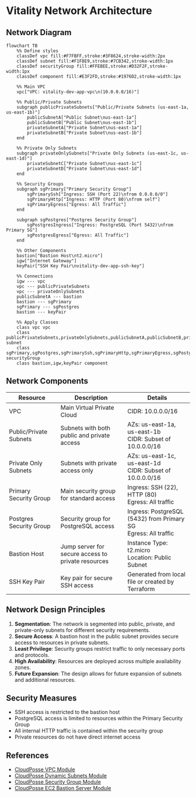 # Vitality Network Architecture

## Network Diagram

```mermaid
flowchart TB
    %% Define styles
    classDef vpc fill:#F7FBFF,stroke:#3F8624,stroke-width:2px
    classDef subnet fill:#F1F8E9,stroke:#7CB342,stroke-width:1px
    classDef securityGroup fill:#FFEBEE,stroke:#D32F2F,stroke-width:1px
    classDef component fill:#E3F2FD,stroke:#1976D2,stroke-width:1px

    %% Main VPC
    vpc["VPC: vitality-dev-app-vpc\n(10.0.0.0/16)"]
    
    %% Public/Private Subnets
    subgraph publicPrivateSubnets["Public/Private Subnets (us-east-1a, us-east-1b)"]
        publicSubnetA["Public Subnet\nus-east-1a"]
        publicSubnetB["Public Subnet\nus-east-1b"]
        privateSubnetA["Private Subnet\nus-east-1a"]
        privateSubnetB["Private Subnet\nus-east-1b"]
    end
    
    %% Private Only Subnets
    subgraph privateOnlySubnets["Private Only Subnets (us-east-1c, us-east-1d)"]
        privateSubnetC["Private Subnet\nus-east-1c"]
        privateSubnetD["Private Subnet\nus-east-1d"]
    end
    
    %% Security Groups
    subgraph sgPrimary["Primary Security Group"]
        sgPrimarySsh["Ingress: SSH (Port 22)\nfrom 0.0.0.0/0"]
        sgPrimaryHttp["Ingress: HTTP (Port 80)\nfrom self"]
        sgPrimaryEgress["Egress: All Traffic"]
    end
    
    subgraph sgPostgres["Postgres Security Group"]
        sgPostgresIngress["Ingress: PostgreSQL (Port 5432)\nfrom Primary SG"]
        sgPostgresEgress["Egress: All Traffic"]
    end
    
    %% Other Components
    bastion["Bastion Host\nt2.micro"]
    igw["Internet Gateway"]
    keyPair["SSH Key Pair\nvitality-dev-app-ssh-key"]
    
    %% Connections
    igw --- vpc
    vpc --- publicPrivateSubnets
    vpc --- privateOnlySubnets
    publicSubnetA --- bastion
    bastion --- sgPrimary
    sgPrimary --- sgPostgres
    bastion --- keyPair
    
    %% Apply Classes
    class vpc vpc
    class publicPrivateSubnets,privateOnlySubnets,publicSubnetA,publicSubnetB,privateSubnetA,privateSubnetB,privateSubnetC,privateSubnetD subnet
    class sgPrimary,sgPostgres,sgPrimarySsh,sgPrimaryHttp,sgPrimaryEgress,sgPostgresIngress,sgPostgresEgress securityGroup
    class bastion,igw,keyPair component
```

## Network Components

| Resource | Description | Details |
|----------|-------------|---------|
| VPC | Main Virtual Private Cloud | CIDR: 10.0.0.0/16 |
| Public/Private Subnets | Subnets with both public and private access | AZs: us-east-1a, us-east-1b<br>CIDR: Subset of 10.0.0.0/16 |
| Private Only Subnets | Subnets with private access only | AZs: us-east-1c, us-east-1d<br>CIDR: Subset of 10.0.0.0/16 |
| Primary Security Group | Main security group for standard access | Ingress: SSH (22), HTTP (80)<br>Egress: All traffic |
| Postgres Security Group | Security group for PostgreSQL access | Ingress: PostgreSQL (5432) from Primary SG<br>Egress: All traffic |
| Bastion Host | Jump server for secure access to private resources | Instance Type: t2.micro<br>Location: Public Subnet |
| SSH Key Pair | Key pair for secure SSH access | Generated from local file or created by Terraform |

## Network Design Principles

1. **Segmentation**: The network is segmented into public, private, and private-only subnets for different security requirements.
2. **Secure Access**: A bastion host in the public subnet provides secure access to resources in private subnets.
3. **Least Privilege**: Security groups restrict traffic to only necessary ports and protocols.
4. **High Availability**: Resources are deployed across multiple availability zones.
5. **Future Expansion**: The design allows for future expansion of subnets and additional resources.

## Security Measures

- SSH access is restricted to the bastion host
- PostgreSQL access is limited to resources within the Primary Security Group
- All internal HTTP traffic is contained within the security group
- Private resources do not have direct internet access

## References

- [CloudPosse VPC Module](https://github.com/cloudposse/terraform-aws-vpc)
- [CloudPosse Dynamic Subnets Module](https://github.com/cloudposse/terraform-aws-dynamic-subnets)
- [CloudPosse Security Group Module](https://github.com/cloudposse/terraform-aws-security-group)
- [CloudPosse EC2 Bastion Server Module](https://github.com/cloudposse/terraform-aws-ec2-bastion-server) 